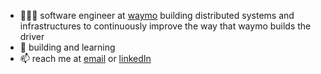 - 👨🏻‍💻 software engineer at [waymo](https://waymo.com) building distributed systems and infrastructures to continuously improve the way that waymo builds the driver
- 🌱 building and learning
- 📫 reach me at [email](mailto:sehoanc@gmail.com) or [linkedIn](https://www.linkedin.com/in/sehoanc/)
